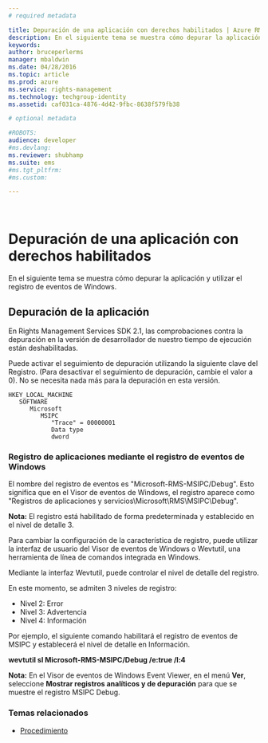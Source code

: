 ```yaml
---
# required metadata

title: Depuración de una aplicación con derechos habilitados | Azure RMS
description: En el siguiente tema se muestra cómo depurar la aplicación y utilizar el registro de eventos de Windows.
keywords:
author: bruceperlerms
manager: mbaldwin
ms.date: 04/28/2016
ms.topic: article
ms.prod: azure
ms.service: rights-management
ms.technology: techgroup-identity
ms.assetid: caf031ca-4876-4d42-9fbc-8638f579fb38

# optional metadata

#ROBOTS:
audience: developer
#ms.devlang:
ms.reviewer: shubhamp
ms.suite: ems
#ms.tgt_pltfrm:
#ms.custom:

---
```


﻿
# Depuración de una aplicación con derechos habilitados

En el siguiente tema se muestra cómo depurar la aplicación y utilizar el registro de eventos de Windows.

## Depuración de la aplicación

En Rights Management Services SDK 2.1, las comprobaciones contra la depuración en la versión de desarrollador de nuestro tiempo de ejecución están deshabilitadas.

Puede activar el seguimiento de depuración utilizando la siguiente clave del Registro. (Para desactivar el seguimiento de depuración, cambie el valor a 0). No se necesita nada más para la depuración en esta versión.

```
HKEY_LOCAL_MACHINE
   SOFTWARE
      Microsoft
         MSIPC
            "Trace" = 00000001
            Data type
            dword
```

### Registro de aplicaciones mediante el registro de eventos de Windows

El nombre del registro de eventos es "Microsoft-RMS-MSIPC/Debug". Esto significa que en el Visor de eventos de Windows, el registro aparece como "Registros de aplicaciones y servicios\\Microsoft\\RMS\\MSIPC\\Debug".

**Nota:** El registro está habilitado de forma predeterminada y establecido en el nivel de detalle 3.

 

Para cambiar la configuración de la característica de registro, puede utilizar la interfaz de usuario del Visor de eventos de Windows o Wevtutil, una herramienta de línea de comandos integrada en Windows.

Mediante la interfaz Wevtutil, puede controlar el nivel de detalle del registro.

En este momento, se admiten 3 niveles de registro:

-   Nivel 2: Error
-   Nivel 3: Advertencia
-   Nivel 4: Información

Por ejemplo, el siguiente comando habilitará el registro de eventos de MSIPC y establecerá el nivel de detalle en Información.

**wevtutil sl Microsoft-RMS-MSIPC/Debug /e:true /l:4**

**Nota:** En el Visor de eventos de Windows Event Viewer, en el menú **Ver**, seleccione **Mostrar registros analíticos y de depuración** para que se muestre el registro MSIPC Debug.

 

### Temas relacionados

* [Procedimiento](how-to-use-msipc.md)
 

 





<!--HONumber=Apr16_HO3-->


